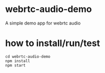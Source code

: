 # webrtc-audio-demo
A simple demo app for webrtc audio

# how to install/run/test

~~~~
cd webrtc-audio-demo
npm install
npm start
~~~~
